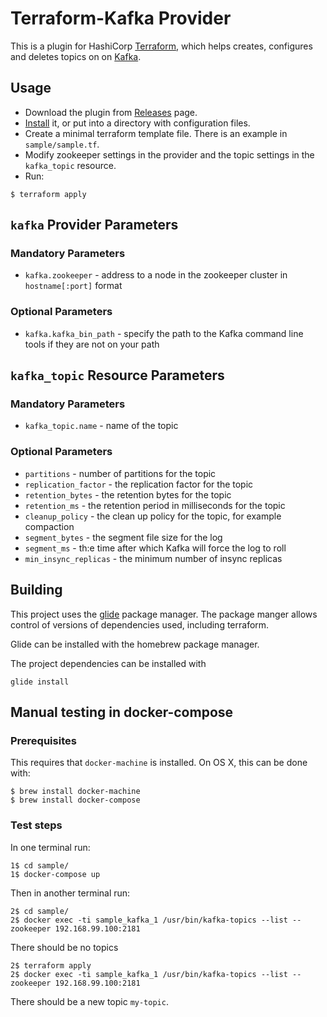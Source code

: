 # Terraform-Kafka Provider

This is a plugin for HashiCorp [Terraform](https://terraform.io/), which helps creates, configures and deletes topics on  on [Kafka](http://kafka.apache.org/).

## Usage

- Download the plugin from [Releases](https://github.com/packetloop/terraform-provider-kafka/releases) page.
- [Install](https://terraform.io/docs/plugins/basics.html) it, or put into a directory with configuration files.
- Create a minimal terraform template file.  There is an example in `sample/sample.tf`.
- Modify zookeeper settings in the provider and the topic settings in the `kafka_topic` resource.
- Run:
```
$ terraform apply
```

## `kafka` Provider Parameters

### Mandatory Parameters
- `kafka.zookeeper` - address to a node in the zookeeper cluster in `hostname[:port]` format

### Optional Parameters
- `kafka.kafka_bin_path` - specify the path to the Kafka command line tools if they are not on your path

## `kafka_topic` Resource Parameters

### Mandatory Parameters
- `kafka_topic.name` - name of the topic

### Optional Parameters
- `partitions` - number of partitions for the topic
- `replication_factor` - the replication factor for the topic
- `retention_bytes` - the retention bytes for the topic
- `retention_ms` - the retention period in milliseconds for the topic
- `cleanup_policy` - the clean up policy for the topic, for example compaction
- `segment_bytes` - the segment file size for the log
- `segment_ms` - th:e time after which Kafka will force the log to roll
- `min_insync_replicas` - the minimum number of insync replicas

## Building

This project uses the [glide](https://github.com/Masterminds/glide) package manager.
The package manger allows control of versions of dependencies used, including terraform.

Glide can be installed with the homebrew package manager.

The project dependencies can be installed with

```
glide install
```

## Manual testing in docker-compose

### Prerequisites

This requires that `docker-machine` is installed.  On OS X, this can be done with:

```
$ brew install docker-machine
$ brew install docker-compose
```

### Test steps

In one terminal run:

```
1$ cd sample/
1$ docker-compose up
```

Then in another terminal run:

```
2$ cd sample/
2$ docker exec -ti sample_kafka_1 /usr/bin/kafka-topics --list --zookeeper 192.168.99.100:2181
```

There should be no topics

```
2$ terraform apply
2$ docker exec -ti sample_kafka_1 /usr/bin/kafka-topics --list --zookeeper 192.168.99.100:2181
```

There should be a new topic `my-topic`.
